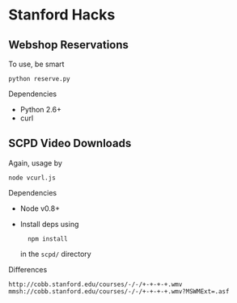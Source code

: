 
Stanford Hacks
==============

Webshop Reservations
--------------------

To use, be smart

    python reserve.py

Dependencies

- Python 2.6+
- curl

SCPD Video Downloads
--------------------

Again, usage by

    node vcurl.js

Dependencies

- Node v0.8+
- Install deps using

        npm install

  in the `scpd/` directory

Differences

    http://cobb.stanford.edu/courses/-/-/+-+-+-+.wmv
    mmsh://cobb.stanford.edu/courses/-/-/+-+-+-+.wmv?MSWMExt=.asf
